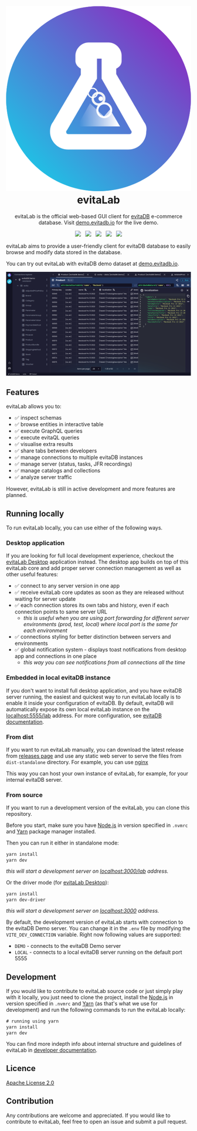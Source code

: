 <h1 align="center" style="border-bottom: none">
    <a href="https://evitadb.io" target="_blank"><img src="https://raw.githubusercontent.com/FgForrest/evitalab/dev/documentation/user/assets/img/evitalab.svg"/></a><br>evitaLab
</h1>

<p align="center">
    evitaLab is the official web-based GUI client for <a href="https://github.com/FgForrest/evitaDB">evitaDB</a> e-commerce database.
    Visit <a href="https://demo.evitadb.io" target="_blank">demo.evitadb.io</a> for the live demo.
</p>

<p align="center">
  <a href="https://github.com/FgForrest/evitalab/releases" title="Releases"><img src="https://img.shields.io/github/v/release/FgForrest/evitalab?color=%23ff00a0&include_prereleases&label=version&sort=semver"/></a>
  &nbsp;
  <a href="https://vuejs.org/" title="Platform"><img src="https://img.shields.io/badge/Built%20with-Vue-green?color=42b883"/></a>
  &nbsp;
  <a href="https://nodejs.org/en" title="Node.js"><img src="https://img.shields.io/badge/Node.js%20-v18.16.1-green?color=026e00"/></a>
  &nbsp;
  <a href="https://discord.gg/VsNBWxgmSw" title="Discord"><img src="https://img.shields.io/discord/999338870996992223?color=5865f2"/></a>
  &nbsp;
  <a href="https://github.com/FgForrest/evitalab/blob/master/LICENSE" title="License"><img src="https://img.shields.io/github/license/FgForrest/evitalab"/></a>
</p>

evitaLab aims to provide a user-friendly client for evitaDB database to easily browse and modify data stored in the database.

You can try out evitaLab with evitaDB demo dataset at [demo.evitadb.io](https://demo.evitadb.io).

![evitaLab preview](documentation/user/assets/img/preview.png)

## Features

evitaLab allows you to:

- ✅ inspect schemas
- ✅ browse entities in interactive table
- ✅ execute GraphQL queries
- ✅ execute evitaQL queries
- ✅ visualise extra results
- ✅ share tabs between developers
- ✅ manage connections to multiple evitaDB instances
- ✅ manage server (status, tasks, JFR recordings)
- ✅ manage catalogs and collections
- ✅ analyze server traffic

However, evitaLab is still in active development and more features are planned.

## Running locally

To run evitaLab locally, you can use either of the following ways.

### Desktop application

If you are looking for full local development experience, checkout the [evitaLab Desktop](https://github.com/FgForrest/evitalab-desktop/)
application instead. The desktop app builds on top of this evitaLab core and add proper server connection management as 
well as other useful features:

- ✅ connect to any server version in one app
- ✅ receive evitaLab core updates as soon as they are released without waiting for server update
- ✅ each connection stores its own tabs and history, even if each connection points to same server URL
    - _this is useful when you are using port forwarding for different server environments (prod, test, local) where local port is the same for each environment_
- ✅ connections styling for better distinction between servers and environments
- ✅ global notification system - displays toast notifications from desktop app and connections in one place
    - _this way you can see notifications from all connections all the time_

### Embedded in local evitaDB instance

If you don't want to install full desktop application, and you have evitaDB server running,
the easiest and quickest way to run evitaLab locally is to enable it inside your configuration of evitaDB.
By default, evitaDB will automatically expose its own local evitaLab instance on the [localhost:5555/lab](https://localhost:5555/lab)
address. For more configuration, see [evitaDB documentation](https://evitadb.io/documentation/operate/configure#lab-configuration).

### From dist

If you want to run evitaLab manually, you can download the latest release from [releases page](https://github.com/FgForrest/evitalab/releases)
and use any static web server to serve the files from `dist-standalone` directory. 
For example, you can use [nginx](https://docs.nginx.com/nginx/admin-guide/web-server/serving-static-content/)

This way you can host your own instance of evitaLab, for example, for your internal evitaDB server.

### From source

If you want to run a development version of the evitaLab, you can clone this repository.

Before you start, make sure you have [Node.js](https://nodejs.org/en/) in version specified in `.nvmrc` and [Yarn](https://yarnpkg.com/) 
package manager installed.

Then you can run it either in standalone mode:

```shell
yarn install
yarn dev
```

_this will start a development server on [localhost:3000/lab](http://localhost:3000/lab) address._

Or the driver mode (for [evitaLab Desktop](https://github.com/FgForrest/evitalab-desktop)):

```shell
yarn install
yarn dev-driver
```

_this will start a development server on [localhost:3000](http://localhost:3000) address._

By default, the development version of evitaLab starts with connection to the evitaDB Demo server. You can change it
in the `.env` file by modifying the `VITE_DEV_CONNECTION` variable. Right now following values are supported:

- `DEMO` - connects to the evitaDB Demo server
- `LOCAL` - connects to a local evitaDB server running on the default port 5555

## Development

If you would like to contribute to evitaLab source code or just simply play with it locally, you just need to
clone the project, install the [Node.js](https://nodejs.org/en/) in version specified in `.nvmrc` and [Yarn](https://yarnpkg.com/) (as that's what we use for development)
and run the following commands to run the evitaLab locally:

```shell
# running using yarn
yarn install
yarn dev
```

You can find more indepth info about internal structure and guidelines of evitaLab in [developer documentation](/documentation/developer/index.md).

## Licence

[Apache License 2.0](LICENSE)

## Contribution

Any contributions are welcome and appreciated. If you would like to contribute to evitaLab, feel free to open an issue
and submit a pull request.

